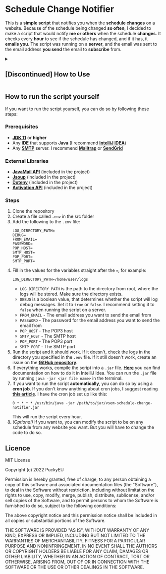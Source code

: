 # Schedule Change Notifier
This is a **simple script** that notifies you when the **schedule changes** on a website.
Because of the schedule being changed **so often**, I decided to make a script that would notify **me or others** when the schedule **changes**.
It checks every **hour** to see if the schedule has changed, and if it has, it **emails you**.
The script was running on a **server**, and the email was sent to the email address **you send** the email to **subscribe** from.

<details>
<summary>

## [Discontinued] How to Use
    
</summary>

**The Program is not running on a server anymore, so this step will not work.** If you want to use the program, you have to [run it yourself](#how-to-run-the-script-yourself).
        
The script will email the schedule to the email address you send the email from. So send the email from the email address you want to receive the schedule at. But don't worry, the script will not send any other emails to that address.
[**Send an Email**](mailto:info@vsemschedulechangenotifier.tech) to the email address `info@vsemschedulechangenotifier.tech` with the subject `subscribe` to **subscribe** to the service or `unsubscribe` to **unsubscribe** from the service.

</details>

## How to run the script yourself
If you want to run the script yourself, you can do so by following these steps:

### Prerequisites
- [**JDK 11**](https://www.oracle.com/java/technologies/downloads/) or **higher**
- Any **IDE** that supports **Java** (I recommend [**IntelliJ IDEA**](https://www.jetbrains.com/idea/download/))
- Any [**SMTP**](https://www.javatpoint.com/simple-mail-transfer-protocol) server. I recommend [**Mailtrap**](https://mailtrap.io/) or [**SendGrid**](https://sendgrid.com/)

### External Libraries
- [**JavaMail API**](https://javaee.github.io/javamail/) (included in the project)
- [**Jsoup**](https://jsoup.org/) (included in the project)
- [**Dotenv**](https://github.com/cdimascio/dotenv-java) (included in the project)
- [**Activation API**](https://www.oracle.com/java/technologies/java-beans-activation.html) (included in the project)

### Steps
1. Clone the repository
2. Create a file called `.env` in the src folder
3. Add the following to the `.env` file:
    ```dotenv
    LOG_DIRECTORY_PATH=
    DEBUG=
    FROM_EMAIL=
    PASSWORD=
    POP_HOST=
    SMTP_HOST=
    POP_PORT=
    SMTP_PORT=
    ```
4. Fill in the values for the variables straight after the `=`, for example:
    ```dotenv
    LOG_DIRECTORY_PATH=/home/user/logs
    ```
   - `LOG_DIRECTORY_PATH` is the path to the directory from root, where the logs will be stored. Make sure the directory exists.
   - `DEBUG` is a boolean value, that determines whether the script will log debug messages. Set it to `true` or `false`. I recommend setting it to `false` when running the script on a server.
   - `FROM_EMAIL` - The email address you want to send the email from
   - `PASSWORD` - The password for the email address you want to send the email from
   - `POP_HOST` - The POP3 host
   - `SMTP_HOST` - The SMTP host
   - `POP_PORT` - The POP3 port
   - `SMTP_PORT` - The SMTP port
5. Run the script and it should work. If it doesn't, check the logs in the directory you specified in the `.env` file. If it still doesn't work, create an issue on the [**GitHub repository**](https://github.com/PuckyEU/schedule-change-notifier/issues/new).
6. If everything works, compile the script into a `.jar` file. [**Here**](https://www.jetbrains.com/help/idea/compiling-applications.html) you can find documentation on how to do it in IntelliJ Idea. You can run the `.jar` file by running `java -jar <jar file name>` in the terminal.
7. If you want to run the script **automatically**, you can do so by using a **cron job**. If you don't know anything about cron jobs, I suggest reading [**this article**](https://www.cyberciti.biz/faq/how-do-i-add-jobs-to-cron-under-linux-or-unix-oses/). I have the cron job set up like this:
    ```cron
    0 * * * * /usr/bin/java -jar /path/to/jar/vsem-schedule-change-notifier.jar
    ```
   This will run the script every hour.
8. _(Optional)_ If you want to, you can modify the script to be on any schedule from any website you want. But you will have to change the code to do so.

## Licence
MIT License

Copyright (c) 2022 PuckyEU

Permission is hereby granted, free of charge, to any person obtaining a copy
of this software and associated documentation files (the "Software"), to deal
in the Software without restriction, including without limitation the rights
to use, copy, modify, merge, publish, distribute, sublicense, and/or sell
copies of the Software, and to permit persons to whom the Software is
furnished to do so, subject to the following conditions:

The above copyright notice and this permission notice shall be included in all
copies or substantial portions of the Software.

THE SOFTWARE IS PROVIDED "AS IS", WITHOUT WARRANTY OF ANY KIND, EXPRESS OR
IMPLIED, INCLUDING BUT NOT LIMITED TO THE WARRANTIES OF MERCHANTABILITY,
FITNESS FOR A PARTICULAR PURPOSE AND NONINFRINGEMENT. IN NO EVENT SHALL THE
AUTHORS OR COPYRIGHT HOLDERS BE LIABLE FOR ANY CLAIM, DAMAGES OR OTHER
LIABILITY, WHETHER IN AN ACTION OF CONTRACT, TORT OR OTHERWISE, ARISING FROM,
OUT OF OR IN CONNECTION WITH THE SOFTWARE OR THE USE OR OTHER DEALINGS IN THE
SOFTWARE.

